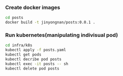 ### Create docker images

```bash
cd posts
docker build -t jinyongnan/posts:0.0.1 .
```

### Run kubernetes(manipulating indivisual pod)

```bash
cd infra/k8s
kubectl apply -f posts.yaml
kubectl get pods
kubectl decribe pod posts
kubectl exec -it posts -- sh
kubectl delete pod posts
```
